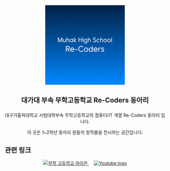 <div align="center">
  <img src="https://github.com/muhak-recoders/.github/blob/main/%EB%8F%99%EC%95%84%EB%A6%AC.png?raw=true" width=250 height=250 alt="동아리 아이콘"/>
</div>

###

<div align="center">
  <h2 align="center">대가대 부속 무학고등학교 Re-Coders 동아리</h2>
</div>

###

<p align="center">대구가톨릭대학교 사범대학부속 무학고등학교의 컴퓨터/IT 계열 Re-Coders 동아리 입니다.</p>
<p align="center">이 곳은 1~2학년 동아리 원들의 창작물을 전시하는 공간입니다.</p>

###

<h2>관련 링크</h2>
<div align="center">
  <a href="https://school.gyo6.net/muhakgo/main.do?sysId=muhakgo" target="_blank">
    <img src="https://i.namu.wiki/i/oFrOZ5WgtlvSfilGPUJiw2trkmlrpgxvV_uNeXdqyTVi0PlUPURJ-INw5XLZJEkWISVK_dONfKOsX2EsoUUL6ho_i8QOib4AdTDM19kyvp6FHoRCiGRWlG2rt5OjC5CQ7YZ_chf-xUNTXLWAr1x3zQ.webp" width=45 height=45 alt="무학 고등학교 아이콘"/>
  </a>
  <img width=12 />
  <a href="https://www.youtube.com/@tv-qu8dz?si=3hb5vstAhB__26w_" target="_blank">
    <img src="https://raw.githubusercontent.com/maurodesouza/profile-readme-generator/master/src/assets/icons/social/youtube/default.svg" width="52" height="40" alt="Youtube logo"/>
  </a>
</div>
